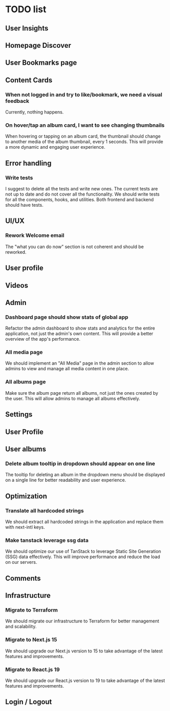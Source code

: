 # TODO list

## User Insights

## Homepage Discover

## User Bookmarks page

## Content Cards

### When not logged in and try to like/bookmark, we need a visual feedback

Currently, nothing happens.

### On hover/tap an album card, I want to see changing thumbnails

When hovering or tapping on an album card, the thumbnail should change to another media of the album thumbnail, every 1 seconds. This will provide a more dynamic and engaging user experience.

## Error handling

### Write tests

I suggest to delete all the tests and write new ones. The current tests are not up to date and do not cover all the functionality. We should write tests for all the components, hooks, and utilities. Both frontend and backend should have tests.

## UI/UX

### Rework Welcome email

The "what you can do now" section is not coherent and should be reworked.

## User profile

## Videos

## Admin

### Dashboard page should show stats of global app

Refactor the admin dashboard to show stats and analytics for the entire application, not just the admin's own content. This will provide a better overview of the app's performance.

### All media page

We should implement an "All Media" page in the admin section to allow admins to view and manage all media content in one place.

### All albums page

Make sure the album page return all albums, not just the ones created by the user. This will allow admins to manage all albums effectively.

## Settings

## User Profile

## User albums

### Delete album tooltip in dropdown should appear on one line

The tooltip for deleting an album in the dropdown menu should be displayed on a single line for better readability and user experience.

## Optimization

### Translate all hardcoded strings

We should extract all hardcoded strings in the application and replace them with next-intl keys.

### Make tanstack leverage ssg data

We should optimize our use of TanStack to leverage Static Site Generation (SSG) data effectively. This will improve performance and reduce the load on our servers.

## Comments

## Infrastructure

### Migrate to Terraform

We should migrate our infrastructure to Terraform for better management and scalability.

### Migrate to Next.js 15

We should upgrade our Next.js version to 15 to take advantage of the latest features and improvements.

### Migrate to React.js 19

We should upgrade our React.js version to 19 to take advantage of the latest features and improvements.

## Login / Logout
